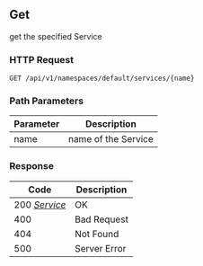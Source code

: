 Get
----
get the specified Service

### HTTP Request

`GET /api/v1/namespaces/default/services/{name}`

### Path Parameters

| Parameter | Description |
| --- | --- |
| name | name of the Service |

### Response

| Code | Description |
| --- | --- |
| 200   _[Service](#service)_ | OK |
| 400 | Bad Request |
| 404 | Not Found |
| 500 | Server Error |
